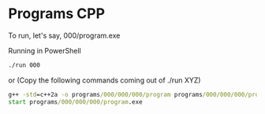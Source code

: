 # Programs CPP

To run, let\'s say, 000/program.exe

Running in PowerShell
```cmd
./run 000
```

or (Copy the following commands coming out of ./run XYZ)


```cmd
g++ -std=c++2a -o programs/000/000/000/program programs/000/000/000/program.cpp
start programs/000/000/000/program.exe
```